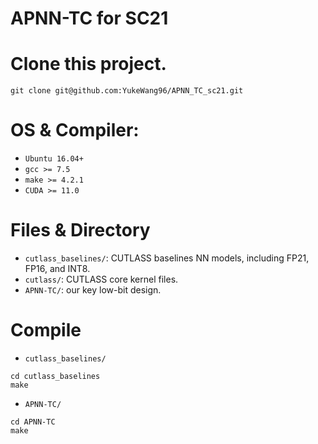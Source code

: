# APNN-TC for SC21


# Clone this project.
```
git clone git@github.com:YukeWang96/APNN_TC_sc21.git
```

# OS & Compiler:
+ `Ubuntu 16.04+`
+ `gcc >= 7.5`
+ `make >= 4.2.1`
+ `CUDA >= 11.0`

# Files & Directory
+ `cutlass_baselines/`: CUTLASS baselines NN models, including FP21, FP16, and INT8.
+ `cutlass/`: CUTLASS core kernel files.
+ `APNN-TC/`: our key low-bit design.


# Compile
+ `cutlass_baselines/`
```
cd cutlass_baselines
make
```
+ `APNN-TC/`
```
cd APNN-TC
make
```